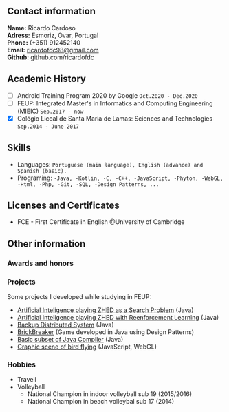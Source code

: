<!-- # My *Curriculum Vitae* -->

## Contact information

**Name:** Ricardo Cardoso  
**Adress:** Esmoriz, Ovar, Portugal  
**Phone:** (+351) 912452140  
**Email:** ricardofdc98@gmail.com  
**Github:** github.com/ricardofdc  


## Academic History

- [ ] Android Training Program 2020 by Google `Oct.2020 - Dec.2020`
- [ ] FEUP: Integrated Master's in Informatics and Computing Engineering (MIEIC) `Sep.2017 - now`
- [x] Colégio Liceal de Santa Maria de Lamas: Sciences and Technologies `Sep.2014 - June 2017`

<!--
## Professional Experience

- Currently looking for some
-->

## Skills

- Languages: `Portuguese (main language), English (advance) and Spanish (basic).`
- Programing: ` -Java,
                -Kotlin,
                -C,
                -C++,
                -JavaScript,
                -Phyton,
                -WebGL,
                -Html,
                -Php,
                -Git,
                -SQL,
                -Design Patterns,
                ...
                `


## Licenses and Certificates

- FCE - First Certificate in English @University of Cambridge

## Other information

### Awards and honors

### Projects

Some projects I developed while studying in FEUP:

- [Artificial Inteligence playing ZHED as a Search Problem](https://github.com/ricardofdc/IART_19-20/tree/master/proj1) (Java)
- [Artificial Inteligence playing ZHED with Reenforcement Learning](https://github.com/ricardofdc/IART_19-20/tree/master/proj2) (Java)
- [Backup Distributed System](https://github.com/ricardofdc/SDIS_19-20/tree/master/projeto1) (Java)
- [BrickBreaker](https://github.com/ricardofdc/LPOO_19-20) (Game developed in Java using Design Patterns)
- [Basic subset of Java Compiler](https://github.com/ricardofdc/COMP_19-20) (Java)
- [Graphic scene of bird flying](https://github.com/ricardofdc/CGRA_18-19/tree/master/projB) (JavaScript, WebGL)

### Hobbies

- Travell
- Volleyball
    - National Champion in indoor volleyball sub 19 (2015/2016)
    - National Champion in beach volleybal sub 17 (2014)


